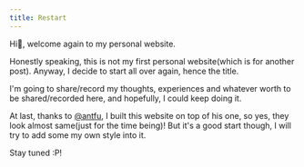 ```yaml
---
title: Restart
---
```


Hi👋, welcome again to my personal website.

Honestly speaking, this is not my first personal website(which is for another post). Anyway, I decide to start all over again, hence the title.

I'm going to share/record my thoughts, experiences and whatever worth to be shared/recorded here, and hopefully, I could keep doing it.

At last, thanks to [@antfu](https://antfu.me), I built this website on top of his one, so yes, they look almost same(just for the time being)! But it's a good start though, I will try to add some my own style into it.

Stay tuned :P!
